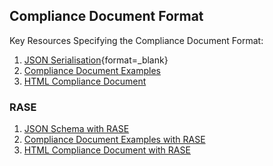 ## Compliance Document Format

Key Resources Specifying the Compliance Document Format:

1. [JSON Serialisation](https://d-com-network.github.io/DCOMDocumentation/resources/compliancedocument.html){format=_blank}
2. [Compliance Document Examples](examplesPlain.md)
3. <a href="https://d-com-network.github.io/DCOMDocumentation/htmlPlain.html" target="_blank">HTML Compliance Document</a>

### RASE
1. <a href="https://d-com-network.github.io/DCOMDocumentation/resources/compliancedocumentRASE.html" target="_blank">JSON Schema with RASE</a>
2. [Compliance Document Examples with RASE](examplesRASE.md)
3. <a href="https://d-com-network.github.io/DCOMDocumentation/htmlRase.html" target="_blank">HTML Compliance Document with RASE</a>
